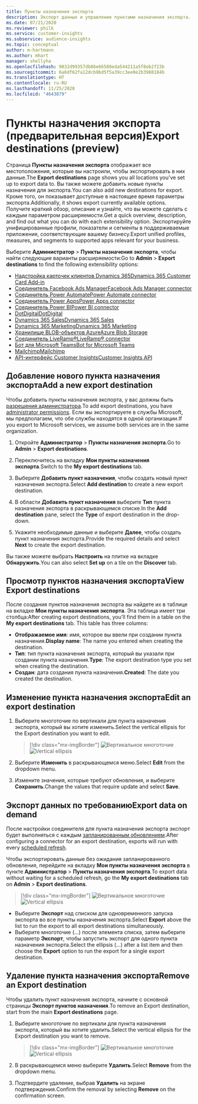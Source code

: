```yaml
---
title: Пункты назначения экспорта
description: Экспорт данных и управление пунктами назначения экспорта.
ms.date: 07/21/2020
ms.reviewer: philk
ms.service: customer-insights
ms.subservice: audience-insights
ms.topic: conceptual
author: m-hartmann
ms.author: mhart
manager: shellyha
ms.openlocfilehash: 9032d99357db86e66588eda544211a5f8eb2f23b
ms.sourcegitcommit: 6a6df62fa12dcb9bd5f5a39cc3ee0e2b3988184b
ms.translationtype: HT
ms.contentlocale: ru-RU
ms.lasthandoff: 11/25/2020
ms.locfileid: "4643879"
---
```

# <a name="export-destinations-preview"></a><span data-ttu-id="a39a1-103">Пункты назначения экспорта (предварительная версия)</span><span class="sxs-lookup"><span data-stu-id="a39a1-103">Export destinations (preview)</span></span>

<span data-ttu-id="a39a1-104">Страница **Пункты назначения экспорта** отображает все местоположения, которые вы настроили, чтобы экспортировать в них данные.</span><span class="sxs-lookup"><span data-stu-id="a39a1-104">The **Export destinations** page shows you all locations you've set up to export data to.</span></span> <span data-ttu-id="a39a1-105">Вы также можете добавить новые пункты назначения для экспорта.</span><span class="sxs-lookup"><span data-stu-id="a39a1-105">You can also add new destinations for export.</span></span> <span data-ttu-id="a39a1-106">Кроме того, он показывает доступные в настоящее время параметры экспорта.</span><span class="sxs-lookup"><span data-stu-id="a39a1-106">Additionally, it shows export currently available options.</span></span> <span data-ttu-id="a39a1-107">Получите краткий обзор, описание и узнайте, что вы можете сделать с каждым параметром расширяемости.</span><span class="sxs-lookup"><span data-stu-id="a39a1-107">Get a quick overview, description, and find out what you can do with each extensibility option.</span></span> <span data-ttu-id="a39a1-108">Экспортируйте унифицированные профили, показатели и сегменты в поддерживаемые приложения, соответствующие вашему бизнесу.</span><span class="sxs-lookup"><span data-stu-id="a39a1-108">Export unified profiles, measures, and segments to supported apps relevant for your business.</span></span>

<span data-ttu-id="a39a1-109">Выберите **Администратор** > **Пункты назначения экспорта**, чтобы найти следующие варианты расширяемости:</span><span class="sxs-lookup"><span data-stu-id="a39a1-109">Go to **Admin** > **Export destinations** to find the following extensibility options:</span></span>

- [<span data-ttu-id="a39a1-110">Надстройка карточек клиентов Dynamics 365</span><span class="sxs-lookup"><span data-stu-id="a39a1-110">Dynamics 365 Customer Card Add-in</span></span>](customer-card-add-in.md)
- [<span data-ttu-id="a39a1-111">Соединитель Facebook Ads Manager</span><span class="sxs-lookup"><span data-stu-id="a39a1-111">Facebook Ads Manager connector</span></span>](export-facebook.md)
- [<span data-ttu-id="a39a1-112">Соединитель Power Automate</span><span class="sxs-lookup"><span data-stu-id="a39a1-112">Power Automate connector</span></span>](export-power-automate.md)
- [<span data-ttu-id="a39a1-113">Соединитель Power Apps</span><span class="sxs-lookup"><span data-stu-id="a39a1-113">Power Apps connector</span></span>](export-power-apps.md)
- [<span data-ttu-id="a39a1-114">Соединитель Power BI</span><span class="sxs-lookup"><span data-stu-id="a39a1-114">Power BI connector</span></span>](export-power-bi.md)
- [<span data-ttu-id="a39a1-115">DotDigital</span><span class="sxs-lookup"><span data-stu-id="a39a1-115">DotDigital</span></span>](export-dotdigital.md)
- [<span data-ttu-id="a39a1-116">Dynamics 365 Sales</span><span class="sxs-lookup"><span data-stu-id="a39a1-116">Dynamics 365 Sales</span></span>](export-dynamics365-sales.md)
- [<span data-ttu-id="a39a1-117">Dynamics 365 Marketing</span><span class="sxs-lookup"><span data-stu-id="a39a1-117">Dynamics 365 Marketing</span></span>](export-dynamics365-marketing.md)
- [<span data-ttu-id="a39a1-118">Хранилище BLOB-объектов Azure</span><span class="sxs-lookup"><span data-stu-id="a39a1-118">Azure Blob Storage</span></span>](export-azure-blob-storage.md)
- [<span data-ttu-id="a39a1-119">Соединитель LiveRamp&reg;</span><span class="sxs-lookup"><span data-stu-id="a39a1-119">LiveRamp&reg; connector</span></span>](export-liveramp.md)
- [<span data-ttu-id="a39a1-120">Бот для Microsoft Teams</span><span class="sxs-lookup"><span data-stu-id="a39a1-120">Bot for Microsoft Teams</span></span>](export-teams-bot.md)
- [<span data-ttu-id="a39a1-121">Mailchimp</span><span class="sxs-lookup"><span data-stu-id="a39a1-121">Mailchimp</span></span>](export-mailchimp.md)
- [<span data-ttu-id="a39a1-122">API-интерфейс Customer Insights</span><span class="sxs-lookup"><span data-stu-id="a39a1-122">Customer Insights API</span></span>](apis.md)

## <a name="add-a-new-export-destination"></a><span data-ttu-id="a39a1-123">Добавление нового пункта назначения экспорта</span><span class="sxs-lookup"><span data-stu-id="a39a1-123">Add a new export destination</span></span>

<span data-ttu-id="a39a1-124">Чтобы добавить пункты назначения экспорта, у вас должны быть [разрешения администратора](permissions.md).</span><span class="sxs-lookup"><span data-stu-id="a39a1-124">To add export destinations, you have [administrator permissions](permissions.md).</span></span> <span data-ttu-id="a39a1-125">Если вы экспортируете в службы Microsoft, мы предполагаем, что обе службы находятся в одной организации.</span><span class="sxs-lookup"><span data-stu-id="a39a1-125">If you export to Microsoft services, we assume both services are in the same organization.</span></span>

1. <span data-ttu-id="a39a1-126">Откройте **Администратор** > **Пункты назначения экспорта**.</span><span class="sxs-lookup"><span data-stu-id="a39a1-126">Go to **Admin** > **Export destinations**.</span></span>

1. <span data-ttu-id="a39a1-127">Переключитесь на вкладку **Мои пункты назначения экспорта**.</span><span class="sxs-lookup"><span data-stu-id="a39a1-127">Switch to the **My export destinations** tab.</span></span>

1. <span data-ttu-id="a39a1-128">Выберите **Добавить пункт назначения**, чтобы создать новый пункт назначения экспорта.</span><span class="sxs-lookup"><span data-stu-id="a39a1-128">Select **Add destination** to create a new export destination.</span></span>

1. <span data-ttu-id="a39a1-129">В области **Добавить пункт назначения** выберите **Тип** пункта назначения экспорта в раскрывающемся списке.</span><span class="sxs-lookup"><span data-stu-id="a39a1-129">In the **Add destination** pane, select the **Type** of export destination in the drop-down.</span></span>

1. <span data-ttu-id="a39a1-130">Укажите необходимые данные и выберите **Далее**, чтобы создать пункт назначения экспорта.</span><span class="sxs-lookup"><span data-stu-id="a39a1-130">Provide the required details and select **Next** to create the export destination.</span></span>

<span data-ttu-id="a39a1-131">Вы также можете выбрать **Настроить** на плитке на вкладке **Обнаружить**.</span><span class="sxs-lookup"><span data-stu-id="a39a1-131">You can also select **Set up** on a tile on the **Discover** tab.</span></span>

## <a name="view-export-destinations"></a><span data-ttu-id="a39a1-132">Просмотр пунктов назначения экспорта</span><span class="sxs-lookup"><span data-stu-id="a39a1-132">View Export destinations</span></span>

<span data-ttu-id="a39a1-133">После создания пунктов назначения экспорта вы найдете их в таблице на вкладке **Мои пункты назначения экспорта**. Эта таблица имеет три столбца:</span><span class="sxs-lookup"><span data-stu-id="a39a1-133">After creating export destinations, you'll find them in a table on the **My export destinations** tab. This table has three columns:</span></span>

- <span data-ttu-id="a39a1-134">**Отображаемое имя**: имя, которое вы ввели при создании пункта назначения.</span><span class="sxs-lookup"><span data-stu-id="a39a1-134">**Display name**: The name you entered when creating the destination.</span></span>
- <span data-ttu-id="a39a1-135">**Тип**: тип пункта назначения экспорта, который вы указали при создании пункта назначения.</span><span class="sxs-lookup"><span data-stu-id="a39a1-135">**Type**: The export destination type you set when creating the destination.</span></span>
- <span data-ttu-id="a39a1-136">**Создан**: дата создания пункта назначения.</span><span class="sxs-lookup"><span data-stu-id="a39a1-136">**Created**: The date you created the destination.</span></span>

## <a name="edit-an-export-destination"></a><span data-ttu-id="a39a1-137">Изменение пункта назначения экспорта</span><span class="sxs-lookup"><span data-stu-id="a39a1-137">Edit an export destination</span></span>

1. <span data-ttu-id="a39a1-138">Выберите многоточие по вертикали для пункта назначения экспорта, который вы хотите изменить.</span><span class="sxs-lookup"><span data-stu-id="a39a1-138">Select the vertical ellipsis for the Export destination you want to edit.</span></span>

   > [!div class="mx-imgBorder"]
   > <span data-ttu-id="a39a1-139">![Вертикальное многоточие](media/export-destinations-page-ellipsis.png "Вертикальное многоточие")</span><span class="sxs-lookup"><span data-stu-id="a39a1-139">![Vertical ellipsis](media/export-destinations-page-ellipsis.png "Vertical ellipsis")</span></span>

1. <span data-ttu-id="a39a1-140">Выберите **Изменить** в раскрывающемся меню.</span><span class="sxs-lookup"><span data-stu-id="a39a1-140">Select **Edit** from the dropdown menu.</span></span>

1. <span data-ttu-id="a39a1-141">Измените значения, которые требуют обновления, и выберите **Сохранить**.</span><span class="sxs-lookup"><span data-stu-id="a39a1-141">Change the values that require update and select **Save**.</span></span>

## <a name="export-data-on-demand"></a><span data-ttu-id="a39a1-142">Экспорт данных по требованию</span><span class="sxs-lookup"><span data-stu-id="a39a1-142">Export data on demand</span></span>

<span data-ttu-id="a39a1-143">После настройки соединителя для пункта назначения экспорта экспорт будет выполняться с каждым [запланированным обновлением](system.md#schedule-tab).</span><span class="sxs-lookup"><span data-stu-id="a39a1-143">After configuring a connector for an export destination, exports will run with every [scheduled refresh](system.md#schedule-tab).</span></span>

<span data-ttu-id="a39a1-144">Чтобы экспортировать данные без ожидания запланированного обновления, перейдите на вкладку **Мои пункты назначения экспорта** в пункте **Администратор** > **Пункты назначения экспорта**.</span><span class="sxs-lookup"><span data-stu-id="a39a1-144">To export data without waiting for a scheduled refresh, go the **My export destinations** tab on **Admin** > **Export destinations**.</span></span>

> [!div class="mx-imgBorder"]
> <span data-ttu-id="a39a1-145">![Вертикальное многоточие](media/export-destinations-page-ellipsis.png "Вертикальное многоточие")</span><span class="sxs-lookup"><span data-stu-id="a39a1-145">![Vertical ellipsis](media/export-destinations-page-ellipsis.png "Vertical ellipsis")</span></span>

- <span data-ttu-id="a39a1-146">Выберите **Экспорт** над списком для одновременного запуска экспорта во все пункты назначения экспорта.</span><span class="sxs-lookup"><span data-stu-id="a39a1-146">Select **Export** above the list to run the export to all export destinations simultaneously.</span></span>
- <span data-ttu-id="a39a1-147">Выберите многоточие (...) после элемента списка, затем выберите параметр **Экспорт**, чтобы запустить экспорт для одного пункта назначения экспорта.</span><span class="sxs-lookup"><span data-stu-id="a39a1-147">Select the ellipsis (...) after a list item and then choose the **Export** option to run the export for a single export destination.</span></span>

## <a name="remove-an-export-destination"></a><span data-ttu-id="a39a1-148">Удаление пункта назначения экспорта</span><span class="sxs-lookup"><span data-stu-id="a39a1-148">Remove an Export destination</span></span>

<span data-ttu-id="a39a1-149">Чтобы удалить пункт назначения экспорта, начните с основной страницы **Экспорт пунктов назначения**.</span><span class="sxs-lookup"><span data-stu-id="a39a1-149">To remove an Export destination, start from the main **Export destinations** page.</span></span>

1. <span data-ttu-id="a39a1-150">Выберите многоточие по вертикали для пункта назначения экспорта, который вы хотите удалить.</span><span class="sxs-lookup"><span data-stu-id="a39a1-150">Select the vertical ellipsis for the Export destination you want to remove.</span></span>

   > [!div class="mx-imgBorder"]
   > <span data-ttu-id="a39a1-151">![Вертикальное многоточие](media/export-destinations-page-ellipsis.png "Вертикальное многоточие")</span><span class="sxs-lookup"><span data-stu-id="a39a1-151">![Vertical ellipsis](media/export-destinations-page-ellipsis.png "Vertical ellipsis")</span></span>

2. <span data-ttu-id="a39a1-152">В раскрывающемся меню выберите **Удалить**.</span><span class="sxs-lookup"><span data-stu-id="a39a1-152">Select **Remove** from the dropdown menu.</span></span>

3. <span data-ttu-id="a39a1-153">Подтвердите удаление, выбрав **Удалить** на экране подтверждения.</span><span class="sxs-lookup"><span data-stu-id="a39a1-153">Confirm the removal by selecting **Remove** on the confirmation screen.</span></span>
